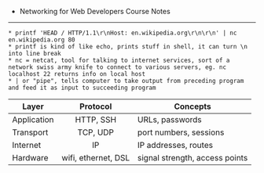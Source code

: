 * Networking for Web Developers Course Notes

***

    * printf 'HEAD / HTTP/1.1\r\nHost: en.wikipedia.org\r\n\r\n' | nc en.wikipedia.org 80
    * printf is kind of like echo, prints stuff in shell, it can turn \n into line break
    * nc = netcat, tool for talking to internet services, sort of a network swiss army knife to connect to various servers, eg. nc localhost 22 returns info on local host
    * | or "pipe", tells computer to take output from preceding program and feed it as input to succeeding program

Layer | Protocol | Concepts
---   |  :---:     | ----
Application | HTTP, SSH | URLs, passwords
Transport | TCP, UDP | port numbers, sessions
Internet | IP | IP addresses, routes
Hardware | wifi, ethernet, DSL | signal strength, access points
